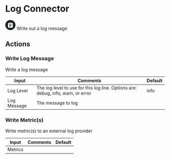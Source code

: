 # Log Connector

![Log](./assets/log.png#connector-icon)
Write out a log message

## Actions

### Write Log Message

Write a log message

| Input       | Comments                                                                         | Default |
| ----------- | -------------------------------------------------------------------------------- | ------- |
| Log Level   | The log level to use for this log line. Options are: debug, info, warn, or error | info    |
| Log Message | The message to log                                                               |         |

### Write Metric(s)

Write metric(s) to an external log provider

| Input   | Comments | Default |
| ------- | -------- | ------- |
| Metrics |          |         |
